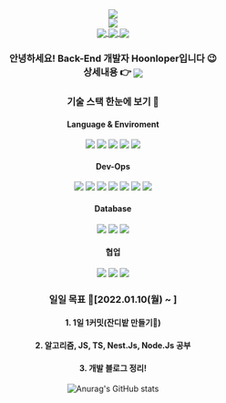 <div align="center">
  <img src="https://capsule-render.vercel.app/api?type=waving&color=auto&height=220&section=header&text=Hoonloper's%20Github.&fontSize=50&animation=twinkling" />
</div>
<div align="center">
  <a href="https://opgc.me/#/users/hoonloper" target="_blank"><img src="https://api.opgc.me/githubs/users/hoonloper/tag/?theme=basic" /></a>
</div>
<div align="center">
  <a href="https://github.com/anuraghazra/github-readme-stats">
    <img align="center" src="https://komarev.com/ghpvc/?username=yonghoon-jung&color=blueviolet&" />
  </a>
  <a href="https://www.instagram.com/yh_j.630/">
    <img align="center" src="https://img.shields.io/badge/Instagram-E4405F?logo=Instagram&logoColor=white" />  
  </a>
  <a href="https://dehw.tistory.com/">
    <img align="center" src="https://img.shields.io/badge/Blog-FFCD00?logo=Kakao&logoColor=white" />
  </a>
<div>

<div align="center">
  <h3> 안녕하세요! Back-End 개발자 Hoonloper입니다 😉 <br>
    상세내용 👉
    <a href="https://hoonloper.notion.site/Hello-I-m-Hoonloper-2a89b9e01ede427286d82fc896541524">
      <img align="center" src="https://img.shields.io/badge/Hoonloper 포트폴리오-000000?logo=Notion&logoColor=white" />  
    </a>
</div>
<div align="center">
  <h3> 기술 스택 한눈에 보기 🧐
</div>
<div align="center">
  <h4> Language & Enviroment
</div>
<div align="center">
  <img src="https://img.shields.io/badge/JavaScript-F7DF1E?style=for-the-badge&logo=JavaScript&logoColor=white">
  <img src="https://img.shields.io/badge/TypeScript-3178C6?style=for-the-badge&logo=TypeScript&logoColor=white">
  <img src="https://img.shields.io/badge/Node.js-339933?style=for-the-badge&logo=Node.js&logoColor=white">
  <img src="https://img.shields.io/badge/Node.js-339933?style=for-the-badge&logo=Node.js&logoColor=white">
  <img src="https://img.shields.io/badge/Express-000000?style=for-the-badge&logo=Express&logoColor=white">
</div>
  
<div align="center">
  <h4> Dev-Ops
</div>
<div align="center">
  <img src="https://img.shields.io/badge/AWS EC2-FF9900?style=for-the-badge&logo=Amazon EC2&logoColor=white">
  <img src="https://img.shields.io/badge/AWS RDS-527FFF?style=for-the-badge&logo=Amazon RDS&logoColor=white">
  <img src="https://img.shields.io/badge/AWS S3-569A31?style=for-the-badge&logo=Amazon S3&logoColor=white">
  <img src="https://img.shields.io/badge/AWS Lambda-FF9900?style=for-the-badge&logo=AWS Lambda&logoColor=white">

  <img src="https://img.shields.io/badge/Docker-2496ED?style=for-the-badge&logo=Docker&logoColor=white">
  <img src="https://img.shields.io/badge/NginX-009639?style=for-the-badge&logo=NGINX&logoColor=white">
  <img src="https://img.shields.io/badge/Jenkins-D24939?style=for-the-badge&logo=Jenkins&logoColor=white">
</div>

  
<div align="center">
  <h4> Database
</div>
<div align="center">
  <img src="https://img.shields.io/badge/MySQL-4479A1?style=for-the-badge&logo=MySQL&logoColor=white">
  <img src="https://img.shields.io/badge/PostgreSQL-4169E1?style=for-the-badge&logo=PostgreSQL&logoColor=white">
  <img src="https://img.shields.io/badge/MongoDB-47A248?style=for-the-badge&logo=MongoDB&logoColor=white">
</div>

  
<div align="center">
  <h4> 협업
</div>
<div align="center">
  <img src="https://img.shields.io/badge/Slack-4A154B?style=for-the-badge&logo=Slack&logoColor=white">
  <img src="https://img.shields.io/badge/Figma-F24E1E?style=for-the-badge&logo=Figma&logoColor=white">
  <img src="https://img.shields.io/badge/Notion-000000?style=for-the-badge&logo=Notion&logoColor=white">
</div>



<div>
  <h3> 일일 목표 🎯[2022.01.10(월) ~ ] <br>
  <h4> 1. 1일 1커밋(잔디밭 만들기🤩) <br>
  <h4> 2. 알고리즘, JS, TS, Nest.Js, Node.Js 공부 <br>
  <h4> 3. 개발 블로그 정리! 
</div>

<!-- 통계를 나타냄 -->
![Anurag's GitHub stats](https://github-readme-stats.vercel.app/api?username=hoonloper&show_icons=true&theme=radical&bg_color=FFFFFF)


<!-- 사용하는 언어를 나타냄 -->
<!-- [![Top Langs](https://github-readme-stats.vercel.app/api/top-langs/?username=yonghoon-jung)](https://github.com/anuraghazra/github-readme-stats)-->

<!--
**hoonloper/hoonloper** is a ✨ _special_ ✨ repository because its `README.md` (this file) appears on your GitHub profile.

Here are some ideas to get you started:

- 🔭 I’m currently working on ...
- 🌱 I’m currently learning ...
- 👯 I’m looking to collaborate on ...
- 🤔 I’m looking for help with ...
- 💬 Ask me about ...
- 📫 How to reach me: ...
- 😄 Pronouns: ...
- ⚡ Fun fact: ...
-->
